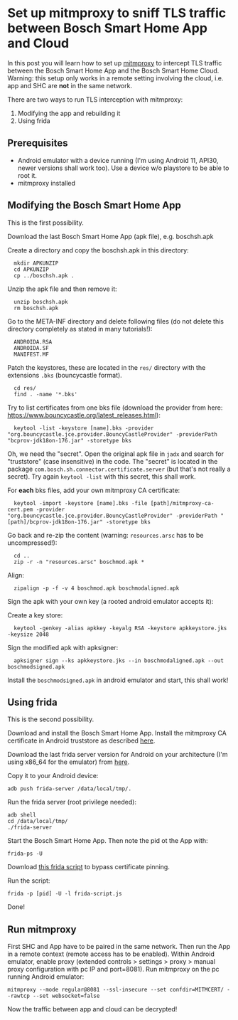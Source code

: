 # Set up mitmproxy to sniff TLS traffic between Bosch Smart Home App and Cloud

In this post you will learn how to set up [mitmproxy](https://mitmproxy.org/) to intercept TLS traffic between the Bosch Smart Home App and the Bosch Smart Home Cloud. Warning: this setup only works in a remote setting involving the cloud, i.e. app and SHC are **not** in the same network.

There are two ways to run TLS interception with mitmproxy:
1. Modifying the app and rebuilding it
2. Using frida

## Prerequisites

 * Android emulator with a device running (I'm using Android 11, API30, newer versions shall work too). Use a device w/o playstore to be able to root it.
 * mitmproxy installed
 
## Modifying the Bosch Smart Home App

This is the first possibility.

Download the last Bosch Smart Home App (apk file), e.g. boschsh.apk
  
Create a directory and copy the boschsh.apk in this directory: 
```
  mkdir APKUNZIP
  cd APKUNZIP
  cp ../boschsh.apk .
```
  
Unzip the apk file and then remove it:
```
  unzip boschsh.apk
  rm boschsh.apk
```

Go to the META-INF directory and delete following files (do not delete this directory completely as stated in many tutorials!):
```
  ANDROIDA.RSA  
  ANDROIDA.SF  
  MANIFEST.MF
```

Patch the keystores, these are located in the `res/` directory with the extensions `.bks` (bouncycastle format).
```
  cd res/
  find . -name '*.bks'
```

Try to list certificates from one bks file (download the provider from here: https://www.bouncycastle.org/latest_releases.html):
```
  keytool -list -keystore [name].bks -provider "org.bouncycastle.jce.provider.BouncyCastleProvider" -providerPath "bcprov-jdk18on-176.jar" -storetype bks
```

Oh, we need the "secret". Open the original apk file in `jadx` and search for "truststore" (case insensitive) in the code. The "secret" is located in the package `com.bosch.sh.connector.certificate.server` (but that's not really a secret). Try again `keytool -list` with this secret, this shall work.

For **each** bks files, add your own mitmproxy CA certificate:
```
  keytool -import -keystore [name].bks -file [path]/mitmproxy-ca-cert.pem -provider "org.bouncycastle.jce.provider.BouncyCastleProvider" -providerPath "[path]/bcprov-jdk18on-176.jar" -storetype bks
```

Go back and re-zip the content (warning: `resources.arsc` has to be uncompressed!):
```
  cd ..
  zip -r -n "resources.arsc" boschmod.apk *
```

Align:
```
  zipalign -p -f -v 4 boschmod.apk boschmodaligned.apk
```

Sign the apk with your own key (a rooted android emulator accepts it):

Create a key store:
```
  keytool -genkey -alias apkkey -keyalg RSA -keystore apkkeystore.jks -keysize 2048
```

Sign the modified apk with apksigner:
```
  apksigner sign --ks apkkeystore.jks --in boschmodaligned.apk --out boschmodsigned.apk
```

Install the `boschmodsigned.apk` in android emulator and start, this shall work!

## Using frida

This is the second possibility.

Download and install the Bosch Smart Home App. Install the mitmproxy CA certificate in Android truststore as described [here](https://docs.mitmproxy.org/stable/howto-install-system-trusted-ca-android/).

Download the last frida server version for Android on your architecture (I'm using x86_64 for the emulator) from [here](https://github.com/frida/frida/releases). 

Copy it to your Android device:
```
adb push frida-server /data/local/tmp/.
```

Run the frida server (root privilege needed):
```
adb shell
cd /data/local/tmp/
./frida-server
```

Start the Bosch Smart Home App. Then note the pid ot the App with:
```
frida-ps -U
```

Download [this frida script](https://github.com/httptoolkit/frida-android-unpinning/blob/main/frida-script.js) to bypass certificate pinning.

Run the script:
```
frida -p [pid] -U -l frida-script.js
```

Done!

## Run mitmproxy

First SHC and App have to be paired in the same network. Then run the App in a remote context (remote access has to be enabled). 
Within Android emulator, enable proxy (extended controls > settings > proxy > manual proxy configuration with pc IP and port=8081). 
Run mitmproxy on the pc running Android emulator:

```
mitmproxy --mode regular@8081 --ssl-insecure --set confdir=MITMCERT/ --rawtcp --set websocket=false
```

Now the traffic between app and cloud can be decrypted!

